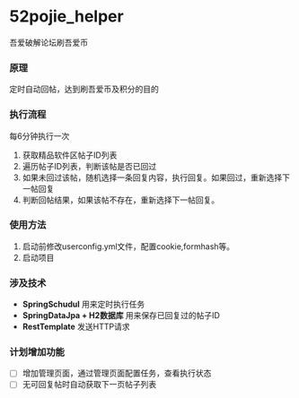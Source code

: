 # 52pojie_helper
吾爱破解论坛刷吾爱币

### 原理
定时自动回帖，达到刷吾爱币及积分的目的

### 执行流程
每6分钟执行一次
1. 获取精品软件区帖子ID列表
2. 遍历帖子ID列表，判断该帖是否已回过
3. 如果未回过该帖，随机选择一条回复内容，执行回复。如果回过，重新选择下一帖回复
4. 判断回帖结果，如果该帖不存在，重新选择下一帖回复。

### 使用方法
1. 启动前修改userconfig.yml文件，配置cookie,formhash等。
2. 启动项目

### 涉及技术
- **SpringSchudul** 用来定时执行任务
- **SpringDataJpa + H2数据库** 用来保存已回复过的帖子ID
- **RestTemplate** 发送HTTP请求

### 计划增加功能
- [ ] 增加管理页面，通过管理页面配置任务，查看执行状态
- [ ] 无可回复帖时自动获取下一页帖子列表